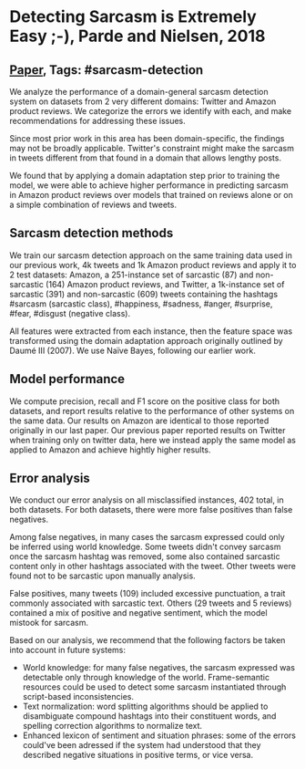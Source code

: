 # Detecting Sarcasm is Extremely Easy ;-), Parde and Nielsen, 2018

## [Paper](https://www.aclweb.org/anthology/W18-1303/), Tags: \#sarcasm-detection

We analyze the performance of a domain-general sarcasm detection system on datasets from 2 very different domains: Twitter and Amazon product reviews. We categorize the errors we identify with each, and make recommendations for addressing these issues.

Since most prior work in this area has been domain-specific, the findings may not be broadly applicable. Twitter's constraint might make the sarcasm in tweets different from that found in a domain that allows lengthy posts.

We found that by applying a domain adaptation step prior to training the model, we were able to achieve higher performance in predicting sarcasm in Amazon product reviews over models that trained on reviews alone or on a simple combination of reviews and tweets.

## Sarcasm detection methods

We train our sarcasm detection approach on the same training data used in our previous work, 4k tweets and 1k Amazon product reviews and apply it to 2 test datasets: Amazon, a 251-instance set of sarcastic (87) and non-sarcastic (164) Amazon product reviews, and Twitter, a 1k-instance set of sarcastic (391) and non-sarcastic (609) tweets containing the hashtags #sarcasm (sarcastic class), #happiness, #sadness, #anger, #surprise, #fear, #disgust (negative class).

All features were extracted from each instance, then the feature space was transformed using the domain adaptation approach originally outlined by Daumé III (2007). We use Naïve Bayes, following our earlier work.

## Model performance

We compute precision, recall and F1 score on the positive class for both datasets, and report results relative to the performance of other systems on the same data. Our results on Amazon are identical to those reported originally in our last paper. Our previous paper reported results on Twitter when training only on twitter data, here we instead apply the same model as applied to Amazon and achieve hightly higher results.

## Error analysis

We conduct our error analysis on all misclassified instances, 402 total, in both datasets. For both datasets, there were more false positives than false negatives.

Among false negatives, in many cases the sarcasm expressed could only be inferred using world knowledge. Some tweets didn't convey sarcasm once the sarcasm hashtag was removed, some also contained sarcastic content only in other hashtags associated with the tweet. Other tweets were found not to be sarcastic upon manually analysis.

False positives, many tweets (109) included excessive punctuation, a trait commonly associated with sarcastic text. Others (29 tweets and 5 reviews) contained a mix of positive and negative sentiment, which the model mistook for sarcasm.

Based on our analysis, we recommend that the following factors be taken into account in future systems:

* World knowledge: for many false negatives, the sarcasm expressed was detectable only through knowledge of the world. Frame-semantic resources could be used to detect some sarcasm instantiated through script-based inconsistencies.
* Text normalization: word splitting algorithms should be applied to disambiguate compound hashtags into their constituent words, and spelling correction algorithms to normalize text.
* Enhanced lexicon of sentiment and situation phrases: some of the errors could've been adressed if the system had understood that they described negative situations in positive terms, or vice versa.